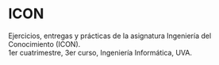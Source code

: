 # ICON
Ejercicios, entregas y prácticas de la asignatura Ingeniería del Conocimiento (ICON).   
1er cuatrimestre, 3er curso, Ingeniería Informática, UVA.
